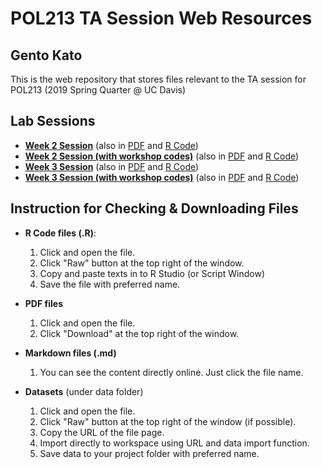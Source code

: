 # POL213 TA Session Web Resources
## Gento Kato

This is the web repository that stores files relevant to the TA session for POL213 (2019 Spring Quarter @ UC Davis)

## Lab Sessions

* [**Week 2 Session**](TA_session_041119.md) (also in [PDF](TA_session_041119.pdf) and [R Code](TA_session_041119.R))
* [**Week 2 Session (with workshop codes)**](TA_session_041119_ws.md) (also in [PDF](TA_session_041119_ws.pdf) and [R Code](TA_session_041119_ws.R))
* [**Week 3 Session**](TA_session_041819.md) (also in [PDF](TA_session_041819.pdf) and [R Code](TA_session_041819.R))
* [**Week 3 Session (with workshop codes)**](TA_session_041819_ws.md) (also in [PDF](TA_session_041819_ws.pdf) and [R Code](TA_session_041819_ws.R))

## Instruction for Checking & Downloading Files

* **R Code files (.R)**:
  1. Click and open the file.
  2. Click "Raw" button at the top right of the window.
  3. Copy and paste texts in to R Studio (or Script Window)
  4. Save the file with preferred name.

* **PDF files**
  1. Click and open the file.
  2. Click "Download" at the top right of the window.

* **Markdown files (.md)**
  1. You can see the content directly online. Just click the file name.

* **Datasets** (under data folder)
  1. Click and open the file.
  2. Click "Raw" button at the top right of the window (if possible).
  3. Copy the URL of the file page.
  4. Import directly to workspace using URL and data import function.
  5. Save data to your project folder with preferred name.

